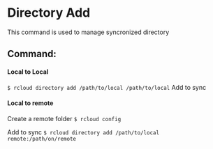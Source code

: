 # Directory Add
This command is used to manage syncronized directory

## Command:

#### Local to Local
`$ rcloud directory add /path/to/local /path/to/local` Add to sync
#### Local to remote
Create a remote folder
`$ rcloud config`

Add to sync
`$ rcloud directory add /path/to/local remote:/path/on/remote` 